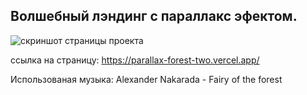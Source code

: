 
## Волшебный лэндинг с параллакс эфектом. 

<image src="/src/img/parallaxForest.jpg" alt="скриншот страницы проекта">

ссылка на страницу: https://parallax-forest-two.vercel.app/

Использованая музыка: Alexander Nakarada - Fairy of the forest
